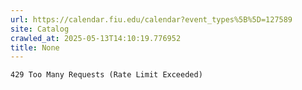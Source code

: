 ```yaml
---
url: https://calendar.fiu.edu/calendar?event_types%5B%5D=127589
site: Catalog
crawled_at: 2025-05-13T14:10:19.776952
title: None
---
```


```
429 Too Many Requests (Rate Limit Exceeded)

```

